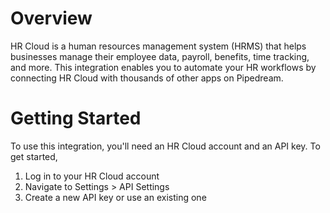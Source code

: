 # Overview

HR Cloud is a human resources management system (HRMS) that helps businesses manage their employee data, payroll, benefits, time tracking, and more. This integration enables you to automate your HR workflows by connecting HR Cloud with thousands of other apps on Pipedream.

# Getting Started

To use this integration, you'll need an HR Cloud account and an API key. To get started,

1. Log in to your HR Cloud account
2. Navigate to Settings > API Settings
3. Create a new API key or use an existing one

